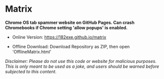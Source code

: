 # Matrix
**Chrome OS tab spammer website on GitHub Pages. Can crash Chromebooks if Chrome setting 'allow popups' is enabled.**

- Online Version: https://182exe.github.io/matrix

- Offline Download: Download Repository as ZIP, then open 'OfflineMatrix.html'

*Disclaimer: Please do not use this code or website for malicious purposes. This is only meant to be used as a joke, and users should be warned before subjected to this content.*
